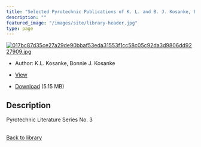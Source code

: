 ```yaml
---
title: "Selected Pyrotechnic Publications of K. L. and B. J. Kosanke, Part 3 (1993 and 1994)"
description: ""
featured_image: "/images/site/library-header.jpg"
type: page
---
```


<a href="" target="_blank">![017bc87d35ce27a29de90bbaf53eda31553f1cc58c05c92da3d9806dd9227909.jpg](/images/library/017bc87d35ce27a29de90bbaf53eda31553f1cc58c05c92da3d9806dd9227909.jpg)</a>
* Author: K.L. Kosanke, Bonnie J. Kosanke
* <a href="" target="_blank">View</a>

* [Download]() (5.15 MB)

## Description<div>
<p>Pyrotechnic Literature Series No. 3</p></div>

<br />[Back to library](/library/)
